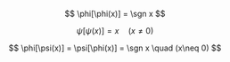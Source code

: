 $$ \phi[\phi(x)] = \sgn x $$

$$ \psi[\psi(x)] = x \quad (x\neq 0) $$

$$ \phi[\psi(x)] = \psi[\phi(x)] = \sgn x \quad (x\neq 0) $$